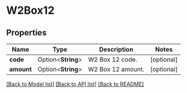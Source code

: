 # W2Box12

## Properties

Name | Type | Description | Notes
------------ | ------------- | ------------- | -------------
**code** | Option<**String**> | W2 Box 12 code. | [optional]
**amount** | Option<**String**> | W2 Box 12 amount. | [optional]

[[Back to Model list]](../README.md#documentation-for-models) [[Back to API list]](../README.md#documentation-for-api-endpoints) [[Back to README]](../README.md)


